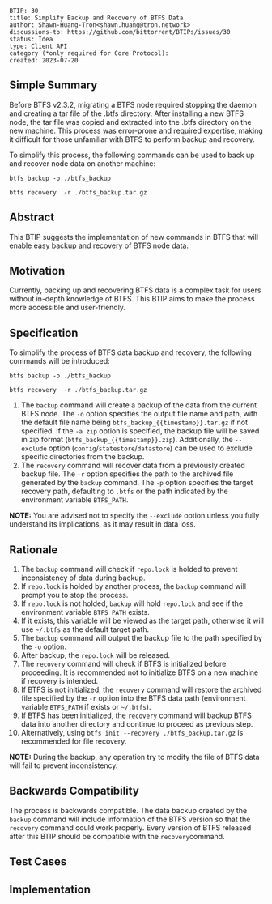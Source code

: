 
```
BTIP: 30
title: Simplify Backup and Recovery of BTFS Data
author: Shawn-Huang-Tron<shawn.huang@tron.network>
discussions-to: https://github.com/bittorrent/BTIPs/issues/30
status: Idea
type: Client API
category (*only required for Core Protocol): 
created: 2023-07-20
```

## Simple Summary

Before BTFS v2.3.2, migrating a BTFS node required stopping the daemon and creating a tar file of the .btfs directory. After installing a new BTFS node, the tar file was copied and extracted into the .btfs directory on the new machine. This process was error-prone and required expertise, making it difficult for those unfamiliar with BTFS to perform backup and recovery.

To simplify this process, the following commands can be used to back up and recover node data on another machine:

``` shell
btfs backup -o ./btfs_backup

btfs recovery  -r ./btfs_backup.tar.gz
```

## Abstract

This BTIP suggests the implementation of new commands in BTFS that will enable easy backup and recovery of BTFS node data.

## Motivation

Currently, backing up and recovering BTFS data is a complex task for users without in-depth knowledge of BTFS. This BTIP aims to make the process more accessible and user-friendly.

## Specification

To simplify the process of BTFS data backup and recovery, the following commands will be introduced:

```shell
btfs backup -o ./btfs_backup

btfs recovery  -r ./btfs_backup.tar.gz
```

1. The `backup` command will create a backup of the data from the current BTFS node. The `-o` option specifies the output file name and path, with the default file name being `btfs_backup_{{timestamp}}.tar.gz` if not specified. If the `-a zip` option is specified, the backup file will be saved in zip format (`btfs_backup_{{timestamp}}.zip`). Additionally, the `--exclude` option (`config`/`statestore`/`datastore`) can be used to exclude specific directories from the backup.
2. The `recovery` command will recover data from a previously created backup file. The `-r` option specifies the path to the archived file generated by the `backup` command. The `-p` option specifies the target recovery path, defaulting to `.btfs` or the path indicated by the environment variable `BTFS_PATH`.

**NOTE:** You are advised not to specify the `--exclude` option unless you fully understand its implications, as it may result in data loss.

## Rationale

1. The `backup` command will check if `repo.lock` is holded to prevent inconsistency of data during backup.
2. If `repo.lock` is holded by another process, the `backup` command will prompt you to stop the process.
3. If `repo.lock` is not holded, `backup` will hold `repo.lock` and see if the environment variable `BTFS_PATH` exists.
4. If it exists, this variable will be viewed as the target path, otherwise it will use `~/.btfs` as the default target path.
5. The `backup` command will output the backup file to the path specified by the `-o` option.
6. After backup, the `repo.lock` will be released.
7. The `recovery` command will check if BTFS is initialized before proceeding. It is recommended not to initialize BTFS on a new machine if recovery is intended.
8. If BTFS is not initialized, the `recovery` command will restore the archived file specified by the `-r` option into the BTFS data path (environment variable `BTFS_PATH` if exists or `~/.btfs`).
9. If BTFS has been initialized, the `recovery` command will backup BTFS data into another directory and continue to proceed as previous step.
10. Alternatively, using `btfs init --recovery ./btfs_backup.tar.gz` is recommended for file recovery.

**NOTE:** During the backup, any operation try to modify the file of BTFS data will fail to prevent inconsistency.

## Backwards Compatibility

The process is backwards compatible. The data backup created by the `backup` command will include information of the BTFS version so that the `recovery` command could work properly. Every version of BTFS released after this BTIP should be compatible with the `recovery`command.

## Test Cases

## Implementation
